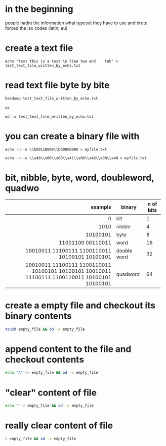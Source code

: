 # in the beginning 
people hadnt the information what typeset they have to use and brute forced the iso codes (latin, eu)


# create a text file 
```
echo "test this is a test \n line two and    tab" > test_text_file_written_by_echo.txt
```

# read text file byte by bite 

```
hexdump test_text_file_written_by_echo.txt
```
or
```
od -x test_text_file_written_by_echo.txt
```

# you can create a binary file with 
```
echo -n -e \\b00110000\\b00000000 > myfile.txt
```



```
echo -n -e \\x48\\x00\\x00\\x41\\x00\\x48\\x00\\x48 > myfile.txt
```


# bit, nibble, byte, word, doubleword, quadwo
|example|binary|n of bits|
|---:|---|---|
|0|bit|1|
|1010|nibble|4|
|10100101|byte|8|
|11001100 00110011|word|16|
|10010011 11100111 1100110011 10100101 10100101|double word|32|
|10010011 11100111 1100110011 10100101 10100101 10010011 11100111 1100110011 10100101 10100101|quadword|64|




# create a empty file and checkout its binary contents 
```bash
touch empty_file && od -x empty_file
```
# append content to the file and checkout contents
```bash
echo "A" >> empty_file && od -x empty_file
```
# "clear" content of file
```bash
echo "" > empty_file && od -x empty_file
```
# really clear content of file 
```bash
> empty_file && od -x empty_file
```